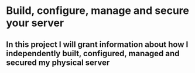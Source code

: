 # Build, configure, manage and secure your server

## In this project I will grant information about how I independently built, configured, managed and secured my physical server
